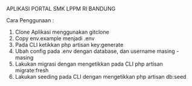 APLIKASI PORTAL SMK LPPM RI BANDUNG

Cara Penggunaan :

1. Clone Aplikasi menggunakan gitclone
2. Copy env.example menjadi .env
3. Pada CLI ketikkan php artisan key:generate
4. Ubah config pada .env dengan database, dan username masing - masing
5. Lakukan migrasi dengan mengetikkan pada CLI php artisan migrate:fresh
6. Lakukan seeding pada CLI dengan mengetikkan php artisan db:seed

